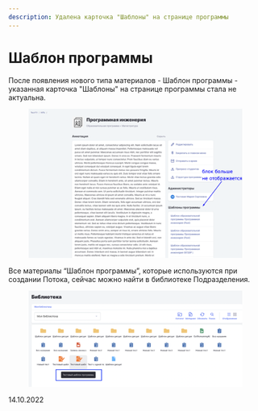 ```yaml
---
description: Удалена карточка "Шаблоны" на странице программы
---
```


# Шаблон программы

После появления нового типа материалов - Шаблон программы - указанная карточка "Шаблоны" на странице программы стала не актуальна.&#x20;

<figure><img src="../../.gitbook/assets/image (421).png" alt=""><figcaption></figcaption></figure>

Все материалы “Шаблон программы”, которые используются при создании Потока, сейчас можно найти в библиотеке Подразделения.

<figure><img src="../../.gitbook/assets/image (403).png" alt=""><figcaption></figcaption></figure>

14.10.2022
